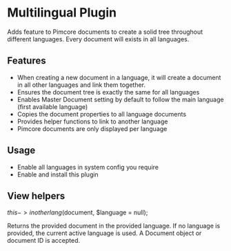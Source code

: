 # Multilingual Plugin

Adds feature to Pimcore documents to create a solid tree throughout different languages.
Every document will exists in all languages.

## Features

* When creating a new document in a language, it will create a document in all other languages and link them together.
* Ensures the document tree is exactly the same for all languages
* Enables Master Document setting by default to follow the main language (first available language)
* Copies the document properties to all language documents
* Provides helper functions to link to another language
* Pimcore documents are only displayed per language

## Usage

* Enable all languages in system config you require
* Enable and install this plugin

## View helpers

$this->inotherlang($document, $language = null);

Returns the provided document in the provided language.
If no language is provided, the current active language is used.
A Document object or document ID is accepted.
